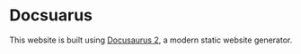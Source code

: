 # Docsuarus

This website is built using [Docusaurus 2](https://docusaurus.io/), a modern static website generator.